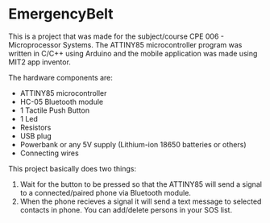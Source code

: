 # EmergencyBelt
This is a project that was made for the subject/course CPE 006 - Microprocessor Systems. The ATTINY85 microcontroller program was written in C/C++ using Arduino and the mobile application was made using MIT2 app inventor.

The hardware components are:
* ATTINY85 microcontroller
* HC-05 Bluetooth module
* 1 Tactile Push Button
* 1 Led
* Resistors
* USB plug
* Powerbank or any 5V supply (Lithium-ion 18650 batteries or others)
* Connecting wires

This project basically does two things:
1. Wait for the button to be pressed so that the ATTINY85 will send a signal to a connected/paired phone via Bluetooth module.
2. When the phone recieves a signal it will send a text message to selected contacts in phone. You can add/delete persons in your SOS list.
